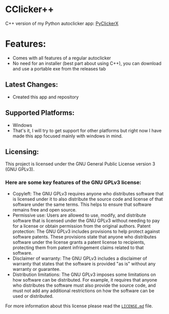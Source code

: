 # CClicker++
C++ version of my Python autoclicker app: [PyClickerX](https://github.com/PyDev19/PyClickerX)

# Features:
- Comes with all features of a regular autoclicker
- No need for an installer (best part about using C++), you can download and use a portable exe from the releases tab

## Latest Changes:
- Created this app and repository

## Supported Platforms:
- Windows
- That's it, I will try to get support for other platforms but right now I have made this app focused mainly with windows in mind.

## Licensing:
This project is licensed under the GNU General Public License version 3 (GNU GPLv3).

### Here are some key features of the GNU GPLv3 license:
- Copyleft: The GNU GPLv3 requires anyone who distributes software that is licensed under it to also distribute the source code and license of that software under the same terms. This helps to ensure that software remains free and open source.
- Permissive use: Users are allowed to use, modify, and distribute software that is licensed under the GNU GPLv3 without needing to pay for a license or obtain permission from the original authors.
Patent protection: The GNU GPLv3 includes provisions to help protect against software patents. These provisions state that anyone who distributes software under the license grants a patent license to recipients, protecting them from patent infringement claims related to that software.
- Disclaimer of warranty: The GNU GPLv3 includes a disclaimer of warranty that states that the software is provided "as is" without any warranty or guarantee.
- Distribution limitations: The GNU GPLv3 imposes some limitations on how software can be distributed. For example, it requires that anyone who distributes the software must also provide the source code, and must not add any additional restrictions on how the software can be used or distributed.

For more information about this license please read the [`LICENSE.md`](https://github.com/PyDev19/CClicker-/blob/main/LICENSE.md) file.

